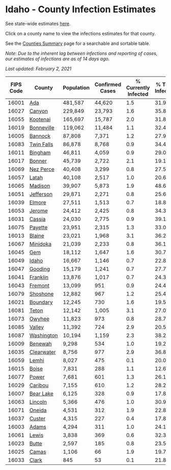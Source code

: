 # Idaho - County Infection Estimates

See state-wide estimates [here](/infections/us-id).

Click on a county name to view the infections estimates for that county.

See the [Counties Summary](/infections/summary-counties) page for a searchable and sortable table.

*Note: Due to the inherent lag between infections and reporting of cases, our estimates of infections are as of 14 days ago.*

*Last updated: February 2, 2021*

|   FIPS Code |                   County |   Population |   Confirmed Cases |   % Currently Infected |   % Total Infected |
|-------------|--------------------------|--------------|-------------------|------------------------|--------------------|
|       16001 |               [Ada](ada) |      481,587 |            44,620 |                    1.5 |               31.9 |
|       16027 |         [Canyon](canyon) |      229,849 |            23,793 |                    1.6 |               35.8 |
|       16055 |     [Kootenai](kootenai) |      165,697 |            15,787 |                    2.0 |               31.8 |
|       16019 | [Bonneville](bonneville) |      119,062 |            11,484 |                    1.1 |               32.4 |
|       16005 |       [Bannock](bannock) |       87,808 |             7,371 |                    1.2 |               27.9 |
|       16083 | [Twin Falls](twin-falls) |       86,878 |             8,768 |                    0.9 |               34.4 |
|       16011 |       [Bingham](bingham) |       46,811 |             4,059 |                    0.9 |               29.0 |
|       16017 |         [Bonner](bonner) |       45,739 |             2,722 |                    2.1 |               19.1 |
|       16069 |   [Nez Perce](nez-perce) |       40,408 |             3,299 |                    0.8 |               27.5 |
|       16057 |           [Latah](latah) |       40,108 |             2,517 |                    1.0 |               20.6 |
|       16065 |       [Madison](madison) |       39,907 |             5,873 |                    1.9 |               48.6 |
|       16051 |   [Jefferson](jefferson) |       29,871 |             2,271 |                    0.8 |               25.6 |
|       16039 |         [Elmore](elmore) |       27,511 |             1,513 |                    0.7 |               18.8 |
|       16053 |         [Jerome](jerome) |       24,412 |             2,425 |                    0.8 |               34.3 |
|       16031 |         [Cassia](cassia) |       24,030 |             2,775 |                    0.9 |               39.1 |
|       16075 |       [Payette](payette) |       23,951 |             2,315 |                    1.3 |               33.0 |
|       16013 |         [Blaine](blaine) |       23,021 |             1,968 |                    3.1 |               36.2 |
|       16067 |     [Minidoka](minidoka) |       21,039 |             2,233 |                    0.8 |               36.1 |
|       16045 |               [Gem](gem) |       18,112 |             1,647 |                    1.6 |               30.7 |
|       16049 |           [Idaho](idaho) |       16,667 |             1,146 |                    0.7 |               22.8 |
|       16047 |       [Gooding](gooding) |       15,179 |             1,241 |                    0.7 |               27.7 |
|       16041 |     [Franklin](franklin) |       13,876 |             1,017 |                    0.7 |               24.3 |
|       16043 |       [Fremont](fremont) |       13,099 |               951 |                    0.9 |               24.4 |
|       16079 |     [Shoshone](shoshone) |       12,882 |               967 |                    1.2 |               25.4 |
|       16021 |     [Boundary](boundary) |       12,245 |               730 |                    1.6 |               19.5 |
|       16081 |           [Teton](teton) |       12,142 |             1,005 |                    3.1 |               27.0 |
|       16073 |         [Owyhee](owyhee) |       11,823 |               973 |                    0.8 |               28.7 |
|       16085 |         [Valley](valley) |       11,392 |               724 |                    2.9 |               20.5 |
|       16087 | [Washington](washington) |       10,194 |             1,159 |                    2.3 |               38.2 |
|       16009 |       [Benewah](benewah) |        9,298 |               534 |                    1.0 |               19.2 |
|       16035 | [Clearwater](clearwater) |        8,756 |               977 |                    2.9 |               36.8 |
|       16059 |           [Lemhi](lemhi) |        8,027 |               475 |                    0.1 |               20.0 |
|       16015 |           [Boise](boise) |        7,831 |               288 |                    1.1 |               12.6 |
|       16077 |           [Power](power) |        7,681 |               601 |                    1.3 |               26.1 |
|       16029 |       [Caribou](caribou) |        7,155 |               610 |                    1.2 |               28.2 |
|       16007 |   [Bear Lake](bear-lake) |        6,125 |               328 |                    0.9 |               17.8 |
|       16063 |       [Lincoln](lincoln) |        5,366 |               476 |                    1.0 |               30.9 |
|       16071 |         [Oneida](oneida) |        4,531 |               312 |                    1.9 |               22.8 |
|       16037 |         [Custer](custer) |        4,315 |               227 |                    0.4 |               17.8 |
|       16003 |           [Adams](adams) |        4,294 |               311 |                    1.0 |               24.1 |
|       16061 |           [Lewis](lewis) |        3,838 |               369 |                    0.6 |               32.3 |
|       16023 |           [Butte](butte) |        2,597 |               185 |                    0.8 |               23.5 |
|       16025 |           [Camas](camas) |        1,106 |                66 |                    1.9 |               19.7 |
|       16033 |           [Clark](clark) |          845 |                53 |                    0.1 |               21.8 |